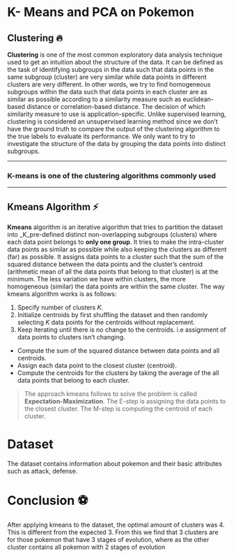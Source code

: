 # K- Means and PCA on Pokemon 
## Clustering :fire:
**Clustering** is one of the most common exploratory data analysis technique used to get an intuition about the structure of the data. It can be defined as the task of identifying subgroups in the data such that data points in the same subgroup (cluster) are very similar while data points in different clusters are very different. In other words, we try to find homogeneous subgroups within the data such that data points in each cluster are as similar as possible according to a similarity measure such as euclidean-based distance or correlation-based distance. The decision of which similarity measure to use is application-specific.
Unlike supervised learning, clustering is considered an unsupervised learning method since we don’t have the ground truth to compare the output of the clustering algorithm to the true labels to evaluate its performance. We only want to try to investigate the structure of the data by grouping the data points into distinct subgroups.

---
### K-means is one of the clustering algorithms commonly used 

---

##  Kmeans Algorithm :zap:
**Kmeans** algorithm is an iterative algorithm that tries to partition the dataset into _K_pre-defined distinct non-overlapping subgroups (clusters) where each data point belongs to **only one group**. It tries to make the intra-cluster data points as similar as possible while also keeping the clusters as different (far) as possible. It assigns data points to a cluster such that the sum of the squared distance between the data points and the cluster’s centroid (arithmetic mean of all the data points that belong to that cluster) is at the minimum. The less variation we have within clusters, the more homogeneous (similar) the data points are within the same cluster.
The way kmeans algorithm works is as follows:

1.  Specify number of clusters _K_.
2.  Initialize centroids by first shuffling the dataset and then randomly selecting _K_ data points for the centroids without replacement.
3.  Keep iterating until there is no change to the centroids. i.e assignment of data points to clusters isn’t changing.

-   Compute the sum of the squared distance between data points and all centroids.
-   Assign each data point to the closest cluster (centroid).
-   Compute the centroids for the clusters by taking the average of the all data points that belong to each cluster.

> The approach kmeans follows to solve the problem is called **Expectation-Maximization**. The E-step is assigning the data points to the closest cluster. The M-step is computing the centroid of each cluster.

# Dataset 
The dataset contains information about pokemon and their basic attributes such as attack, defense. 

# Conclusion :soccer:
After applying kmeans to the dataset, the optimal amount of clusters was 4. This is different from the expected 3. From this we find that 3 clusters are for those pokemon that have 3 stages of evolution, where as the other cluster contains all pokemon with 2 stages of evolution 
